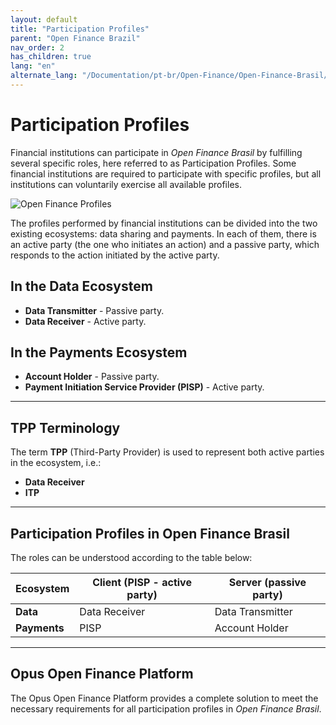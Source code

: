 ```yaml
---
layout: default
title: "Participation Profiles"
parent: "Open Finance Brazil"
nav_order: 2
has_children: true
lang: "en"
alternate_lang: "/Documentation/pt-br/Open-Finance/Open-Finance-Brasil/PerfisOFB/OFB-Perfis/"
---
```


# Participation Profiles

Financial institutions can participate in *Open Finance Brasil* by fulfilling several specific roles, here referred to as Participation Profiles. Some financial institutions are required to participate with specific profiles, but all institutions can voluntarily exercise all available profiles.

![Open Finance Profiles][Participation Profiles Image]

The profiles performed by financial institutions can be divided into the two existing ecosystems: data sharing and payments. In each of them, there is an active party (the one who initiates an action) and a passive party, which responds to the action initiated by the active party.

## In the Data Ecosystem

- **Data Transmitter** - Passive party.
- **Data Receiver** - Active party.

## In the Payments Ecosystem

- **Account Holder** - Passive party.
- **Payment Initiation Service Provider (PISP)** - Active party.

---

## TPP Terminology

The term **TPP** (Third-Party Provider) is used to represent both active parties in the ecosystem, i.e.:

- **Data Receiver**
- **ITP**

---

## Participation Profiles in Open Finance Brasil

The roles can be understood according to the table below:

| **Ecosystem**   | **Client (PISP - active party)**  | **Server (passive party)**  |
|-----------------|-----------------------------------|-----------------------------|
| **Data**        | Data Receiver                     | Data Transmitter            |
| **Payments**    | PISP                              | Account Holder              |

---

## Opus Open Finance Platform

The Opus Open Finance Platform provides a complete solution to meet the necessary requirements for all participation profiles in *Open Finance Brasil*.

[Participation Profiles Image]: ./images/Perfis_OF.png

